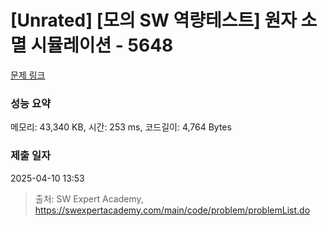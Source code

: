 # [Unrated] [모의 SW 역량테스트] 원자 소멸 시뮬레이션 - 5648 

[문제 링크](https://swexpertacademy.com/main/code/problem/problemDetail.do?contestProbId=AWXRFInKex8DFAUo) 

### 성능 요약

메모리: 43,340 KB, 시간: 253 ms, 코드길이: 4,764 Bytes

### 제출 일자

2025-04-10 13:53



> 출처: SW Expert Academy, https://swexpertacademy.com/main/code/problem/problemList.do
